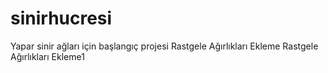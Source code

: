 # sinirhucresi
Yapar sinir ağları için başlangıç projesi
 Rastgele Ağırlıkları Ekleme
 Rastgele Ağırlıkları Ekleme1